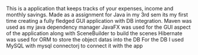 This is a application that keeps tracks of your expenses, income and monthly savings.
Made as a assignment for Java in my 3rd sem its my first time creating a fully fledged GUI application with DB integration.
Maven was used as my java dependency manager
JavaFX was used for the GUI aspect of the application along with SceneBuilder to build the scenes
Hibernate was used for ORM to store the object datas into the DB
For the DB I used MySQL with mysql connectorj to connect it with the app
